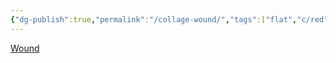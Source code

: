 ```yaml
---
{"dg-publish":true,"permalink":"/collage-wound/","tags":["flat","c/red","c/flower","c/torns","c/cross","c/purple","c/S","c/abstract"],"created":"2024-01-03T13:39:27.562-05:00","updated":"2024-01-03T13:40:22.588-05:00"}
---
```



[Wound](https://www.instagram.com/p/CISKpIeB3f8/)
